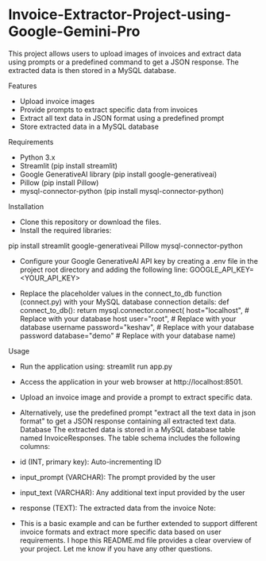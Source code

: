 # Invoice-Extractor-Project-using-Google-Gemini-Pro

This project allows users to upload images of invoices and extract data using prompts or a predefined command to get a JSON response. The extracted data is then stored in a MySQL database.

Features
 * Upload invoice images
 * Provide prompts to extract specific data from invoices
 * Extract all text data in JSON format using a predefined prompt
 * Store extracted data in a MySQL database

Requirements
 * Python 3.x
 * Streamlit (pip install streamlit)
 * Google GenerativeAI library (pip install google-generativeai)
 * Pillow (pip install Pillow)
 * mysql-connector-python (pip install mysql-connector-python)

Installation
 * Clone this repository or download the files.
 * Install the required libraries:

pip install streamlit google-generativeai
Pillow mysql-connector-python

 * Configure your Google GenerativeAI API key by creating a .env file in the project root directory and adding the following line:
GOOGLE_API_KEY=<YOUR_API_KEY>

 * Replace the placeholder values in the connect_to_db function (connect.py) with your MySQL database connection details:
def connect_to_db():
    return mysql.connector.connect(
        host="localhost",      # Replace with your database host
        user="root",           # Replace with your database username
        password="keshav",   # Replace with your database password
        database="demo"        # Replace with your database name)

Usage
 * Run the application using:
streamlit run app.py

 * Access the application in your web browser at http://localhost:8501.
 * Upload an invoice image and provide a prompt to extract specific data.
 * Alternatively, use the predefined prompt "extract all the text data in json format" to get a JSON response containing all extracted text data.
Database
The extracted data is stored in a MySQL database table named InvoiceResponses. The table schema includes the following columns:
 * id (INT, primary key): Auto-incrementing ID
 * input_prompt (VARCHAR): The prompt provided by the user
 * input_text (VARCHAR): Any additional text input provided by the user
 * response (TEXT): The extracted data from the invoice
Note:
 * This is a basic example and can be further extended to support different invoice formats and extract more specific data based on user requirements.
I hope this README.md file provides a clear overview of your project. Let me know if you have any other questions.
